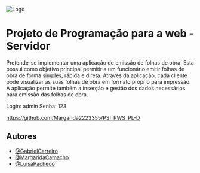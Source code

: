 
![Logo](https://upload.wikimedia.org/wikipedia/commons/9/9a/Log%C3%B3tipo_Polit%C3%A9cnico_Leiria_01.png)


# Projeto de Programação para a web - Servidor

Pretende-se implementar uma aplicação de emissão de folhas de obra. Esta possui como
objetivo principal permitir a um funcionário emitir folhas de obra de forma simples, rápida e
direta. Através da aplicação, cada cliente pode visualizar as suas folhas de obra em formato
próprio para impressão.
A aplicação permite também a inserção e gestão dos dados necessários para emissão das
folhas de obra. 

Login: admin
Senha: 123

https://github.com/Margarida2223355/PSI_PWS_PL-D

## Autores

- [@GabrielCarreiro](https://www.github.com/Gabriel-Carreiro)
- [@MargaridaCamacho](https://github.com/Margarida2223355)
- [@LuisaPacheco](https://github.com/luisavpacheco)
